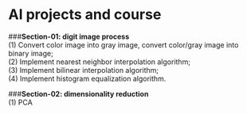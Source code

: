 # **AI projects and course**

###**Section-01: digit image process**  
(1) Convert color image into gray image, convert color/gray image into binary image;  
(2) Implement nearest neighbor interpolation algorithm;  
(3) Implement bilinear interpolation algorithm;  
(4) Implement histogram equalization algorithm.

###**Section-02: dimensionality reduction**   
(1) PCA  
